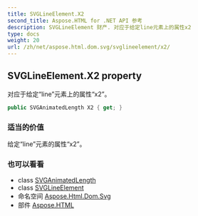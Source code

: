 ```yaml
---
title: SVGLineElement.X2
second_title: Aspose.HTML for .NET API 参考
description: SVGLineElement 财产. 对应于给定line元素上的属性x2
type: docs
weight: 20
url: /zh/net/aspose.html.dom.svg/svglineelement/x2/
---
```

## SVGLineElement.X2 property

对应于给定“line”元素上的属性“x2”。

```csharp
public SVGAnimatedLength X2 { get; }
```

### 适当的价值

给定“line”元素的属性“x2”。

### 也可以看看

* class [SVGAnimatedLength](../../../aspose.html.dom.svg.datatypes/svganimatedlength/)
* class [SVGLineElement](../)
* 命名空间 [Aspose.Html.Dom.Svg](../../svglineelement/)
* 部件 [Aspose.HTML](../../../)


